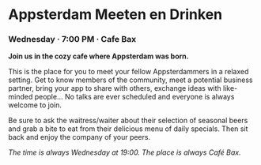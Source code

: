 # Appsterdam Meeten en Drinken

### Wednesday · 7:00 PM · Cafe Bax

**Join us in the cozy cafe where Appsterdam was born.**

This is the place for you to meet your fellow Appsterdammers in a relaxed setting. Get to know members of the community, meet a potential business partner, bring your app to share with others, exchange ideas with like-minded people... No talks are ever scheduled and everyone is always welcome to join.

Be sure to ask the waitress/waiter about their selection of seasonal beers and grab a bite to eat from their delicious menu of daily specials. Then sit back and enjoy the company of your peers.

_The time is always Wednesday at 19:00. The place is always Café Bax._
